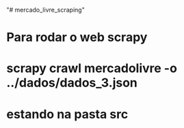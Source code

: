 "# mercado_livre_scraping" 

# Para rodar o web scrapy

# scrapy crawl mercadolivre -o ../dados/dados_3.json
# estando na pasta src
